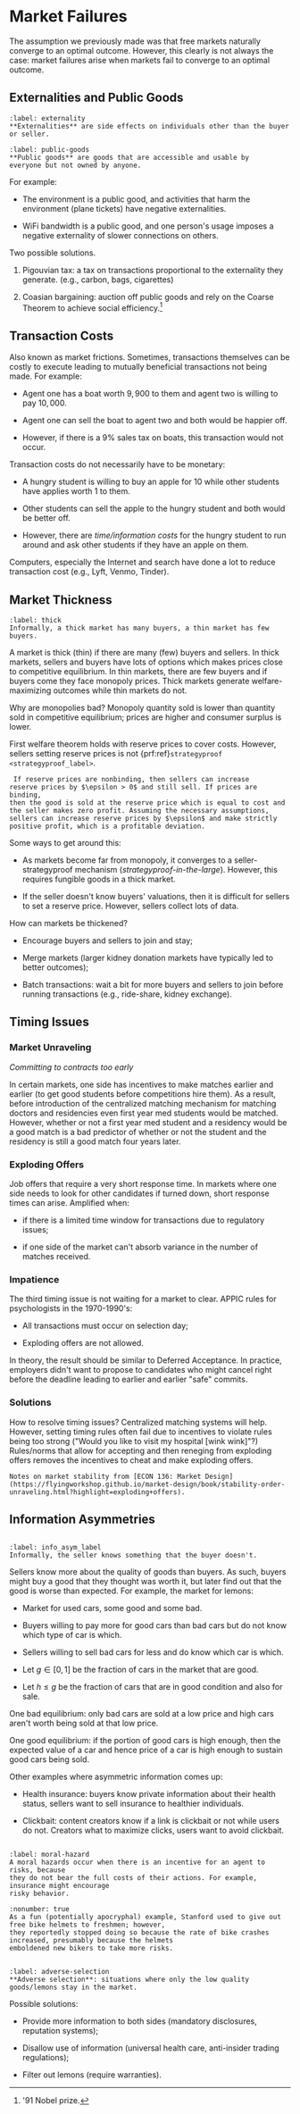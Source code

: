 # Market Failures

The assumption we previously made was that free markets naturally
converge to an optimal outcome. However, this clearly is not always the
case: market failures arise when markets fail to converge to an optimal
outcome.

## Externalities and Public Goods

```{prf:definition}
:label: externality
**Externalities** are side effects on individuals other than the buyer
or seller.
```

```{prf:definition}
:label: public-goods
**Public goods** are goods that are accessible and usable by
everyone but not owned by anyone.
```

For example:

-   The environment is a public good, and activities that harm the
    environment (plane tickets) have negative externalities.

-   WiFi bandwidth is a public good, and one person's usage imposes a
    negative externality of slower connections on others.

Two possible solutions.

1.  Pigouvian tax: a tax on transactions proportional to the externality
    they generate. (e.g., carbon, bags, cigarettes)

2.  Coasian bargaining: auction off public goods and rely on the Coarse
    Theorem to achieve social efficiency.[^1]

[^1]: '91 Nobel prize.

## Transaction Costs

Also known as market frictions. Sometimes, transactions themselves can
be costly to execute leading to mutually beneficial transactions not
being made. For example:

-   Agent one has a boat worth $9,900$ to them and agent two is willing
    to pay $10,000$.

-   Agent one can sell the boat to agent two and both would be happier
    off.

-   However, if there is a $9\%$ sales tax on boats, this transaction
    would not occur.

Transaction costs do not necessarily have to be monetary:

-   A hungry student is willing to buy an apple for $10$ while other
    students have applies worth $1$ to them.

-   Other students can sell the apple to the hungry student and both
    would be better off.

-   However, there are *time/information costs* for the hungry student to
    run around and ask other students if they have an apple on them.

Computers, especially the Internet and search have done a lot to reduce transaction cost (e.g., Lyft, Venmo, Tinder). 

## Market Thickness

```{prf:definition}
:label: thick
Informally, a thick market has many buyers, a thin market has few buyers. 
```

A market is thick (thin) if there are many (few) buyers and sellers.
In thick markets, sellers and buyers have lots of options which makes
prices close to competitive equilibrium. In thin markets, there are few
buyers and if buyers come they face monopoly prices. Thick markets
generate welfare-maximizing outcomes while thin markets do not.

Why are monopolies bad? Monopoly quantity sold is lower than quantity
sold in competitive equilibrium; prices are higher and consumer surplus
is lower.

First welfare theorem holds with reserve prices to cover costs. However,
sellers setting reserve prices is not {prf:ref}`strategyproof <strategyproof_label>`.

```{prf:proof}
 If reserve prices are nonbinding, then sellers can increase
reserve prices by $\epsilon > 0$ and still sell. If prices are binding,
then the good is sold at the reserve price which is equal to cost and
the seller makes zero profit. Assuming the necessary assumptions,
sellers can increase reserve prices by $\epsilon$ and make strictly
positive profit, which is a profitable deviation. 
```

Some ways to get around this:

-   As markets become far from monopoly, it converges to a
    seller-strategyproof mechanism (*strategyproof-in-the-large*).
    However, this requires fungible goods in a thick market.

-   If the seller doesn't know buyers' valuations, then it is difficult
    for sellers to set a reserve price. However, sellers collect lots of
    data.

How can markets be thickened?

-   Encourage buyers and sellers to join and stay;

-   Merge markets (larger kidney donation markets have typically led to
    better outcomes);

-   Batch transactions: wait a bit for more buyers and sellers to join
    before running transactions (e.g., ride-share, kidney exchange).

## Timing Issues

### Market Unraveling 

*Committing to contracts too early*

In certain markets, one side has incentives to
make matches earlier and earlier (to get good students before
competitions hire them). As a result, before introduction of the
centralized matching mechanism for matching doctors and residencies even
first year med students would be matched. However, whether or not a
first year med student and a residency would be a good match is a bad
predictor of whether or not the student and the residency is still a
good match four years later.

### Exploding Offers
Job offers that require a very short response
time. In markets where one side needs to look for other candidates if
turned down, short response times can arise. Amplified when:

-   if there is a limited time window for transactions due to regulatory
    issues;

-   if one side of the market can't absorb variance in the number of
    matches received.

### Impatience

The third timing issue is not waiting for a market to clear. APPIC rules for psychologists in
the 1970-1990's:

-   All transactions must occur on selection day;

-   Exploding offers are not allowed.

In theory, the result should be similar to Deferred Acceptance. In
practice, employers didn't want to propose to candidates who might
cancel right before the deadline leading to earlier and earlier "safe"
commits.

### Solutions 

How to resolve timing issues? Centralized matching systems will help.
However, setting timing rules often fail due to incentives to violate
rules being too strong ("Would you like to visit my hospital \[wink
wink\]"?) Rules/norms that allow for accepting and then reneging from
exploding offers removes the incentives to cheat and make exploding
offers.

```{seealso}
Notes on market stability from [ECON 136: Market Design](https://flyingworkshop.github.io/market-design/book/stability-order-unraveling.html?highlight=exploding+offers).
```

## Information Asymmetries

```{index} Information Asymmetry
```
```{prf:definition} Information Asymmetry
:label: info_asym_label
Informally, the seller knows something that the buyer doesn't.
```

Sellers know more about the quality of goods than buyers. As such,
buyers might buy a good that they thought was worth it, but later find
out that the good is worse than expected. For example, the market for
lemons:

-   Market for used cars, some good and some bad.

-   Buyers willing to pay more for good cars than bad cars but do not
    know which type of car is which.

-   Sellers willing to sell bad cars for less and do know which car is
    which.

-   Let $g \in [0,1]$ be the fraction of cars in the market that are
    good.

-   Let $h \leq g$ be the fraction of cars that are in good condition
    and also for sale.

One bad equilibrium: only bad cars are sold at a low price and high cars
aren't worth being sold at that low price.

One good equilibrium: if the portion of good cars is high enough, then
the expected value of a car and hence price of a car is high enough to
sustain good cars being sold.

Other examples where asymmetric information comes up:

-   Health insurance: buyers know private information about their health
    status, sellers want to sell insurance to healthier individuals.

-   Clickbait: content creators know if a link is clickbait or not while
    users do not. Creators what to maximize clicks, users want to avoid
    clickbait.

```{index} Moral Hazard
```
```{prf:definition} Moral Hazard
:label: moral-hazard
A moral hazards occur when there is an incentive for an agent to risks, because
they do not bear the full costs of their actions. For example, insurance might encourage
risky behavior.
``` 

```{prf:example}
:nonumber: true
As a fun (potentially apocryphal) example, Stanford used to give out free bike helmets to freshmen; however,
they reportedly stopped doing so because the rate of bike crashes increased, presumably because the helmets
emboldened new bikers to take more risks.
```

```{index} Adverse Selection
```
```{prf:definition} Adverse Selection
:label: adverse-selection
**Adverse selection**: situations where only the low quality
goods/lemons stay in the market.
```

Possible solutions:

-   Provide more information to both sides (mandatory disclosures,
    reputation systems);

-   Disallow use of information (universal health care, anti-insider
    trading regulations);

-   Filter out lemons (require warranties).